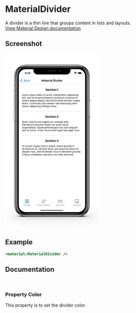 # MaterialDivider
A divider is a thin line that groups content in lists and layouts.
<br/>
[View Material Design documentation](https://material.io/components/dividers)

## Screenshot

<img src="https://github.com/HorusSoftwareUY/MaterialDesignControlsPlugin/blob/master/screenshots/divider.png" width="300">

## Example
```XML
<material:MaterialDivider />
```

## Documentation
<br/>

### Property Color
This property is to set the divider color.
<br/>
<br/>